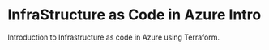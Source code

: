 # InfraStructure as Code in Azure Intro

Introduction to Infrastructure as code in Azure using Terraform. 

